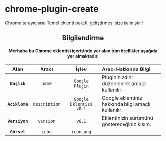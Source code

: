 # chrome-plugin-create
Chrome tarayıcısına Temel eklenti paketi, geliştirmesi size kalmıştır !
<h2 align="center">Bilgilendirme</h2>

<h4 align="center">Merhaba bu Chrome eklentisi içerisinde yer alan tüm özellikler aşağıda yer almaktadır.</h4>

  
|Alan|Aracı|İşlev|Aracı Hakkında Bilgi|
|:--:|:--:|:-----:|:----------|
|**`Başlık`**|`name`|`Google Plugin`|Pluginin adını düzenlemek amaçlı kullanılır.|
|**`Açıklama`**|`description`|`Google Eklentisi v0.1`|Google eklentiniz hakkında bilgi amaçlı kullanılır.|
|**`Versiyon`**|`version`|`v0.1`|Eklentinizin sürümünü göstereceğiniz kısım.|
|**`Görsel`**|`icon`|`icon.png`|  |
